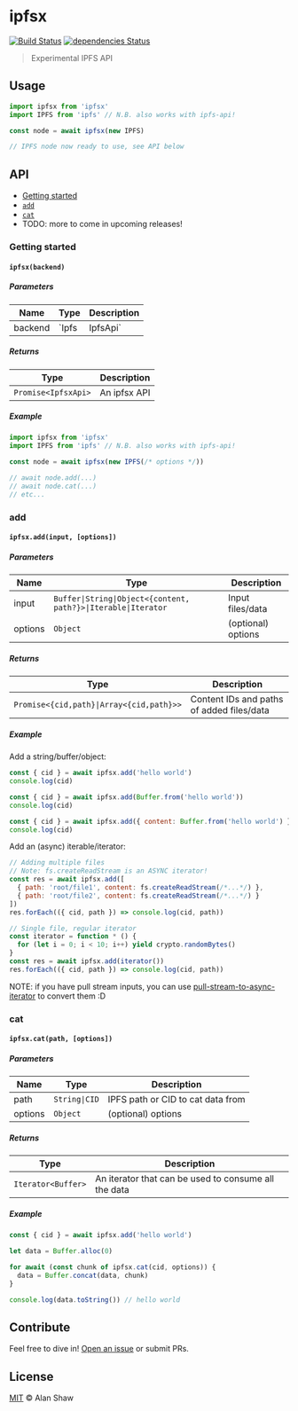 # ipfsx

[![Build Status](https://travis-ci.org/alanshaw/ipfsx.svg?branch=master)](https://travis-ci.org/alanshaw/ipfsx) [![dependencies Status](https://david-dm.org/alanshaw/ipfsx/status.svg)](https://david-dm.org/alanshaw/ipfsx)

> Experimental IPFS API

## Usage

```js
import ipfsx from 'ipfsx'
import IPFS from 'ipfs' // N.B. also works with ipfs-api!

const node = await ipfsx(new IPFS)

// IPFS node now ready to use, see API below
```

## API

* [Getting started](#getting-started)
* [`add`](#add)
* [`cat`](#cat)
* TODO: more to come in upcoming releases!

### Getting started

#### `ipfsx(backend)`

##### Parameters

| Name | Type | Description |
|------|------|-------------|
| backend | `Ipfs|IpfsApi` | Backing ipfs core interface to use |

##### Returns

| Type | Description |
|------|-------------|
| `Promise<IpfsxApi>` | An ipfsx API |

##### Example

```js
import ipfsx from 'ipfsx'
import IPFS from 'ipfs' // N.B. also works with ipfs-api!

const node = await ipfsx(new IPFS(/* options */))

// await node.add(...)
// await node.cat(...)
// etc...
```

### add

#### `ipfsx.add(input, [options])`

##### Parameters

| Name | Type | Description |
|------|------|-------------|
| input | `Buffer\|String\|Object<{content, path?}>\|Iterable\|Iterator` | Input files/data |
| options | `Object` | (optional) options |

##### Returns

| Type | Description |
|------|-------------|
| `Promise<{cid,path}\|Array<{cid,path}>>` | Content IDs and paths of added files/data |

##### Example

Add a string/buffer/object:

```js
const { cid } = await ipfsx.add('hello world')
console.log(cid)
```

```js
const { cid } = await ipfsx.add(Buffer.from('hello world'))
console.log(cid)
```

```js
const { cid } = await ipfsx.add({ content: Buffer.from('hello world') })
console.log(cid)
```

Add an (async) iterable/iterator:

```js
// Adding multiple files
// Note: fs.createReadStream is an ASYNC iterator!
const res = await ipfsx.add([
  { path: 'root/file1', content: fs.createReadStream(/*...*/) },
  { path: 'root/file2', content: fs.createReadStream(/*...*/) }
])
res.forEach(({ cid, path }) => console.log(cid, path))
```

```js
// Single file, regular iterator
const iterator = function * () {
  for (let i = 0; i < 10; i++) yield crypto.randomBytes()
}
const res = await ipfsx.add(iterator())
res.forEach(({ cid, path }) => console.log(cid, path))
```

NOTE: if you have pull stream inputs, you can use [pull-stream-to-async-iterator](https://github.com/alanshaw/pull-stream-to-async-iterator) to convert them :D

### cat

#### `ipfsx.cat(path, [options])`

##### Parameters

| Name | Type | Description |
|------|------|-------------|
| path | `String\|CID` | IPFS path or CID to cat data from |
| options | `Object` | (optional) options |

##### Returns

| Type | Description |
|------|-------------|
| `Iterator<Buffer>` | An iterator that can be used to consume all the data |

##### Example

```js
const { cid } = await ipfsx.add('hello world')

let data = Buffer.alloc(0)

for await (const chunk of ipfsx.cat(cid, options)) {
  data = Buffer.concat(data, chunk)
}

console.log(data.toString()) // hello world
```

## Contribute

Feel free to dive in! [Open an issue](https://github.com/alanshaw/ipfsx/issues/new) or submit PRs.

## License

[MIT](LICENSE) © Alan Shaw
